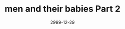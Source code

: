---
layout: base.njk
title : 'men and their babies Part 2' 
view_title : 'None' 
year : '2999' 
date : '2999-12-29' 
img_file : '/drawing/meandp2.png' 
html_file : 'menand2' 
next_html : '/index.html' 
permalink : "title/{{html_file}}.html"
---